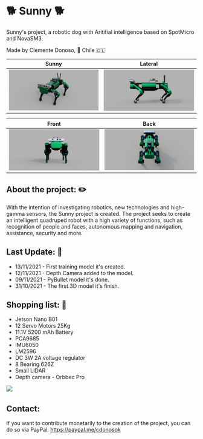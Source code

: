 # 🐕 Sunny 🐕
Sunny's project, a robotic dog with Aritifial intelligence based on SpotMicro and NovaSM3.

Made by Clemente Donoso, 📍 Chile 🇨🇱

| Sunny  | Lateral |
| ------------- | ------------- |
|![alt text](https://github.com/CDonosoK/Sunny/blob/main/Images/Sunny%201.png?raw=true) |	![alt text](https://github.com/CDonosoK/Sunny/blob/main/Images/Sunny%202.png?raw=true)|

| Front |	Back|
| ------------- | ------------- |
|![alt text](https://github.com/CDonosoK/Sunny/blob/main/Images/Sunny%203.png?raw=true)| ![alt text](https://github.com/CDonosoK/Sunny/blob/main/Images/Sunny%204.png?raw=true)

## About the project: ✏️
With the intention of investigating robotics, new technologies and high-gamma sensors, the Sunny project is created. The project seeks to create an intelligent quadruped robot with a high variety of functions, such as recognition of people and faces, autonomous mapping and navigation, assistance, security and more.

## Last Update: 📅
- 13/11/2021 - First training model it's created.
- 12/11/2021 - Depth Camera added to the model.
- 09/11/2021 - PyBullet model it's done.
- 31/10/2021 - The first 3D model it's finish.

## Shopping list: 🛒
- Jetson Nano B01
- 12 Servo Motors 25Kg
- 11.1V 5200 mAh Battery 
- PCA9685
- IMU6050
- LM2596
- DC 3W 2A voltage regulator
- 8 Bearing 626Z
- Small LIDAR
- Depth camera - Orbbec Pro

[![](https://img.shields.io/badge/-Shopping%20List-blue)](https://docs.google.com/spreadsheets/d/1eEKEpA54M8hU1XgBFfxtGZXhuTOngMLE82fiXoBK8Ao/edit?usp=sharing)


## Contact:
If you want to contribute monetarily to the creation of the project, you can do so via PayPal: https://paypal.me/cdonosok